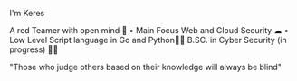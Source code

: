 I'm  Keres

A red Teamer with open mind 🎅 • Main Focus Web and Cloud Security ☁ • Low Level Script language in Go and Python👨‍💻
B.SC. in Cyber Security (in progress) 👨‍🎓

"Those who judge others based on their knowledge will always be blind"
